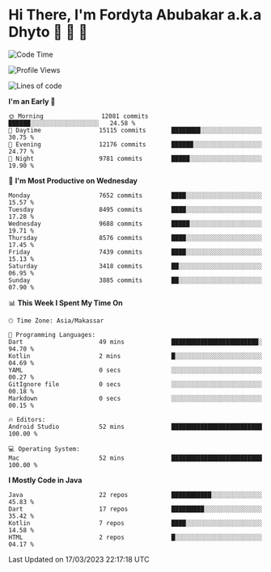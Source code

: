 # Hi There, I'm Fordyta Abubakar a.k.a Dhyto 👋 👋 👋 

<!--
**DhytoDev/dhytodev** is a ✨ _special_ ✨ repository because its `README.md` (this file) appears on your GitHub profile.

Here are some ideas to get you started:

- 🔭 I’m currently working on ...
- 🌱 I’m currently learning ...
- 👯 I’m looking to collaborate on ...
- 🤔 I’m looking for help with ...
- 💬 Ask me about ...
- 📫 How to reach me: ...
- 😄 Pronouns: ...
- ⚡ Fun fact: ...
-->

<!--START_SECTION:waka-->
![Code Time](http://img.shields.io/badge/Code%20Time-1%2C905%20hrs%2032%20mins-blue)

![Profile Views](http://img.shields.io/badge/Profile%20Views-0-blue)

![Lines of code](https://img.shields.io/badge/From%20Hello%20World%20I%27ve%20Written-6.2%20million%20lines%20of%20code-blue)

**I'm an Early 🐤** 

```text
🌞 Morning                12081 commits       ██████░░░░░░░░░░░░░░░░░░░   24.58 % 
🌆 Daytime                15115 commits       ████████░░░░░░░░░░░░░░░░░   30.75 % 
🌃 Evening                12176 commits       ██████░░░░░░░░░░░░░░░░░░░   24.77 % 
🌙 Night                  9781 commits        █████░░░░░░░░░░░░░░░░░░░░   19.90 % 
```
📅 **I'm Most Productive on Wednesday** 

```text
Monday                   7652 commits        ████░░░░░░░░░░░░░░░░░░░░░   15.57 % 
Tuesday                  8495 commits        ████░░░░░░░░░░░░░░░░░░░░░   17.28 % 
Wednesday                9688 commits        █████░░░░░░░░░░░░░░░░░░░░   19.71 % 
Thursday                 8576 commits        ████░░░░░░░░░░░░░░░░░░░░░   17.45 % 
Friday                   7439 commits        ████░░░░░░░░░░░░░░░░░░░░░   15.13 % 
Saturday                 3418 commits        ██░░░░░░░░░░░░░░░░░░░░░░░   06.95 % 
Sunday                   3885 commits        ██░░░░░░░░░░░░░░░░░░░░░░░   07.90 % 
```


📊 **This Week I Spent My Time On** 

```text
🕑︎ Time Zone: Asia/Makassar

💬 Programming Languages: 
Dart                     49 mins             ████████████████████████░   94.70 % 
Kotlin                   2 mins              █░░░░░░░░░░░░░░░░░░░░░░░░   04.69 % 
YAML                     0 secs              ░░░░░░░░░░░░░░░░░░░░░░░░░   00.27 % 
GitIgnore file           0 secs              ░░░░░░░░░░░░░░░░░░░░░░░░░   00.18 % 
Markdown                 0 secs              ░░░░░░░░░░░░░░░░░░░░░░░░░   00.15 % 

🔥 Editors: 
Android Studio           52 mins             █████████████████████████   100.00 % 

💻 Operating System: 
Mac                      52 mins             █████████████████████████   100.00 % 
```

**I Mostly Code in Java** 

```text
Java                     22 repos            ███████████░░░░░░░░░░░░░░   45.83 % 
Dart                     17 repos            █████████░░░░░░░░░░░░░░░░   35.42 % 
Kotlin                   7 repos             ████░░░░░░░░░░░░░░░░░░░░░   14.58 % 
HTML                     2 repos             █░░░░░░░░░░░░░░░░░░░░░░░░   04.17 % 
```




 Last Updated on 17/03/2023 22:17:18 UTC
<!--END_SECTION:waka-->
